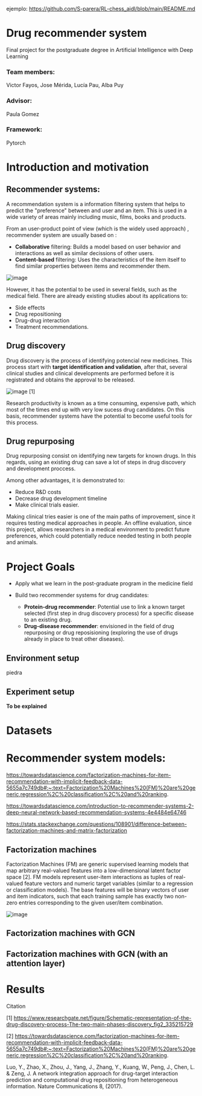 ejemplo: https://github.com/S-parera/RL-chess_aidl/blob/main/README.md

# Drug recommender system 
Final project for the postgraduate degree in Artificial Intelligence with Deep Learning


### Team members:
Victor Fayos, Jose Mérida, Lucía Pau, Alba Puy
### Advisor:
Paula Gomez

### Framework:
Pytorch

# Introduction and motivation

## Recommender systems:

A recommendation system is a information filtering system that helps to predict the "preference" between and user and an item. This is used in a wide variety of areas mainly  including music, films, books and products. 

From an user-product point of  view (which is the widely used approach) , recommender system are usually based on :

* **Collaborative** filtering: Builds a model based on user behavior and interactions as well as similar decissions of other users.
* **Content-based** filtering: Uses the characteristics of the item itself to find similar properties between items and recommender them.

![image](https://user-images.githubusercontent.com/93614965/156049316-3cb3a26f-478c-4fbf-8247-96046d5d66cf.png)


However, it has the potential to be used in several fields, such as the medical field. There are already existing studies about its applications to:

* Side effects
* Drug repositioning
* Drug-drug interaction
* Treatment recommendations.







## Drug discovery

Drug discovery is the process of identifying  potencial new medicines. This process start with **target identification and validation**, after that, several clinical studies and clinical developments are performed before it is registrated and obtains the approval to be released.

![image](https://user-images.githubusercontent.com/93614965/156042866-4300912b-a0b0-48b0-8f6d-fb837f6dc7be.png)
[1]


Research productivity is known as a time consuming, expensive path, which most of the times end up with very low sucess drug candidates. On this basis, recommender systems have the potential to become useful tools for this process. 



## Drug repurposing

Drug repurposing consist on identifying new targets for known drugs. In this regards, using an existing drug can save a lot of steps in drug discovery and development proccess.

Among other advantages, it is demonstrated to:

* Reduce R&D costs
* Decrease drug development timeline
* Make clinical trials easier. 
 
Making clinical tries easier is one of the main paths of improvement, since it requires testing medical approaches in people. An offline evaluation, since this project, allows researchers in a medical environment to predict future preferences, which could potentially reduce needed testing in both people and animals.



# Project Goals

* Apply what we learn in the post-graduate program in the medicine field
* Build two recommender systems for drug candidates:

  *   **Protein-drug recommender**: Potential use to link a known target selected (first step in drug discovery process) for a specific disease to an existing drug.
  *   **Drug-disease recommender**: envisioned in the field of drug repurposing or drug reposisioning (exploring the use of drugs already in place to treat other diseases).

## Environment setup

piedra

## Experiment setup

**To be explained**

# Datasets

# Recommender system models:

https://towardsdatascience.com/factorization-machines-for-item-recommendation-with-implicit-feedback-data-5655a7c749db#:~:text=Factorization%20Machines%20(FM)%20are%20generic,regression%2C%20classification%2C%20and%20ranking.

https://towardsdatascience.com/introduction-to-recommender-systems-2-deep-neural-network-based-recommendation-systems-4e4484e64746

https://stats.stackexchange.com/questions/108901/difference-between-factorization-machines-and-matrix-factorization

## Factorization machines

Factorization Machines (FM) are generic supervised learning models that map arbitrary real-valued features into a low-dimensional latent factor space [2]. FM models represent user-item interactions as tuples of real-valued feature vectors and numeric target variables (similar to a regression or classification models). The base features will be binary vectors of user and item indicators, such that each training sample has exactly two non-zero entries corresponding to the given user/item combination.

![image](https://user-images.githubusercontent.com/93614965/156051487-d82a03fd-c020-46fc-890d-6dff592614ac.png)


## Factorization machines with GCN

## Factorization machines with GCN (with an attention layer)

  

# Results



Citation

[1] https://www.researchgate.net/figure/Schematic-representation-of-the-drug-discovery-process-The-two-main-phases-discovery_fig2_335215729

[2] https://towardsdatascience.com/factorization-machines-for-item-recommendation-with-implicit-feedback-data-5655a7c749db#:~:text=Factorization%20Machines%20(FM)%20are%20generic,regression%2C%20classification%2C%20and%20ranking.



Luo, Y., Zhao, X., Zhou, J., Yang, J., Zhang, Y., Kuang, W., Peng, J., Chen, L. & Zeng, J. A network integration approach for drug-target interaction prediction and computational drug repositioning from heterogeneous information. Nature Communications 8, (2017).
